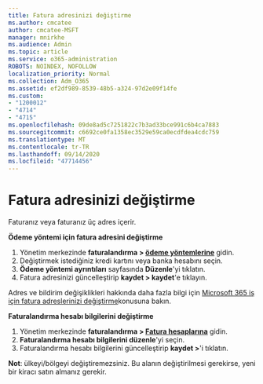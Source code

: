 ```yaml
---
title: Fatura adresinizi değiştirme
ms.author: cmcatee
author: cmcatee-MSFT
manager: mnirkhe
ms.audience: Admin
ms.topic: article
ms.service: o365-administration
ROBOTS: NOINDEX, NOFOLLOW
localization_priority: Normal
ms.collection: Adm_O365
ms.assetid: ef2df989-8539-48b5-a324-97d2e09f14fe
ms.custom:
- "1200012"
- "4714"
- "4715"
ms.openlocfilehash: 09de8ad5c7251822c7b3ad33bce991c6b4ca7883
ms.sourcegitcommit: c6692ce0fa1358ec3529e59ca0ecdfdea4cdc759
ms.translationtype: MT
ms.contentlocale: tr-TR
ms.lasthandoff: 09/14/2020
ms.locfileid: "47714456"
---
```

# <a name="change-your-billing-address"></a>Fatura adresinizi değiştirme

Faturanız veya faturanız üç adres içerir.

**Ödeme yöntemi için fatura adresini değiştirme**

1. Yönetim merkezinde **faturalandırma > [ödeme yöntemlerine](https://go.microsoft.com/fwlink/p/?linkid=2018806)** gidin.
2. Değiştirmek istediğiniz kredi kartını veya banka hesabını seçin.
3. **Ödeme yöntemi ayrıntıları** sayfasında **Düzenle**'yi tıklatın.
4. Fatura adresinizi güncelleştirip **kaydet > kaydet**'e tıklayın.

Adres ve bildirim değişiklikleri hakkında daha fazla bilgi için [Microsoft 365 iş için fatura adreslerinizi değiştirme](https://docs.microsoft.com/microsoft-365/commerce/billing-and-payments/change-your-billing-addresses?view=o365-worldwide)konusuna bakın.

**Faturalandırma hesabı bilgilerini değiştirme**

1. Yönetim merkezinde **faturalandırma > [Fatura hesaplarına](https://admin.microsoft.com/Adminportal/Home?source=applauncher#/BillingAccounts/billing-accounts)** gidin.
2. **Faturalandırma hesabı bilgilerini düzenle**'yi seçin.
3. Faturalandırma hesabı bilgilerini güncelleştirip **kaydet >**'i tıklatın.

**Not**: ülkeyi/bölgeyi değiştiremezsiniz. Bu alanın değiştirilmesi gerekirse, yeni bir kiracı satın almanız gerekir.
